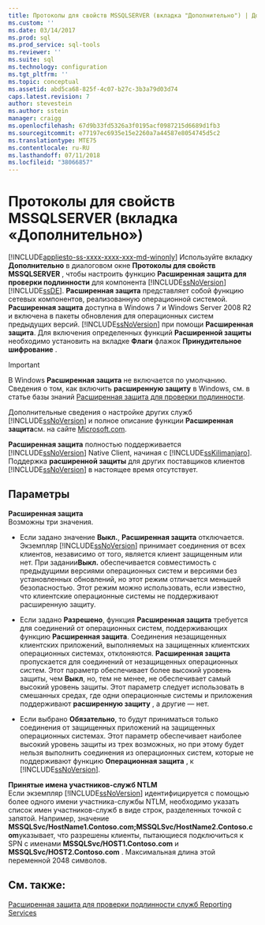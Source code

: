 ```yaml
---
title: Протоколы для свойств MSSQLSERVER (вкладка "Дополнительно") | Документы Майкрософт
ms.custom: ''
ms.date: 03/14/2017
ms.prod: sql
ms.prod_service: sql-tools
ms.reviewer: ''
ms.suite: sql
ms.technology: configuration
ms.tgt_pltfrm: ''
ms.topic: conceptual
ms.assetid: abd5ca68-825f-4c07-b27c-3b3a79d03d74
caps.latest.revision: 7
author: stevestein
ms.author: sstein
manager: craigg
ms.openlocfilehash: 67d9b33fd5326a3f0195acf0987215d6689d1fb3
ms.sourcegitcommit: e77197ec6935e15e2260a7a44587e8054745d5c2
ms.translationtype: MTE75
ms.contentlocale: ru-RU
ms.lasthandoff: 07/11/2018
ms.locfileid: "38066857"
---
```

# <a name="protocols-for-mssqlserver-properties-advanced-tab"></a>Протоколы для свойств MSSQLSERVER (вкладка «Дополнительно»)
[!INCLUDE[appliesto-ss-xxxx-xxxx-xxx-md-winonly](../../includes/appliesto-ss-xxxx-xxxx-xxx-md-winonly.md)]
  Используйте вкладку **Дополнительно** в диалоговом окне **Протоколы для свойств MSSQLSERVER** , чтобы настроить функцию **Расширенная защита для проверки подлинности** для компонента [!INCLUDE[ssNoVersion](../../includes/ssnoversion-md.md)] [!INCLUDE[ssDE](../../includes/ssde-md.md)]. **Расширенная защита** представляет собой функцию сетевых компонентов, реализованную операционной системой. **Расширенная защита** доступна в Windows 7 и Windows Server 2008 R2 и включена в пакеты обновления для операционных систем предыдущих версий. [!INCLUDE[ssNoVersion](../../includes/ssnoversion-md.md)] при помощи **Расширенная защита**. Для включения определенных функций **Расширенной защиты** необходимо установить на вкладке **Флаги** флажок **Принудительное шифрование** .  
  
> [!IMPORTANT]  
>  В Windows **Расширенная защита** не включается по умолчанию. Сведения о том, как включить **расширенную защиту** в Windows, см. в статье базы знаний [Расширенная защита для проверки подлинности](http://go.microsoft.com/fwlink/?LinkId=178431).  
  
 Дополнительные сведения о настройке других служб [!INCLUDE[ssNoVersion](../../includes/ssnoversion-md.md)] и полное описание функции **Расширенная защита**см. на сайте [Microsoft.com](http://go.microsoft.com/fwlink/?LinkId=177752).  
  
 **Расширенная защита** полностью поддерживается [!INCLUDE[ssNoVersion](../../includes/ssnoversion-md.md)] Native Client, начиная с [!INCLUDE[ssKilimanjaro](../../includes/sskilimanjaro-md.md)]. Поддержка **расширенной защиты** для других поставщиков клиентов [!INCLUDE[ssNoVersion](../../includes/ssnoversion-md.md)] в настоящее время отсутствует.  
  
## <a name="options"></a>Параметры  
 **Расширенная защита**  
 Возможны три значения.  
  
-   Если задано значение **Выкл.**, **Расширенная защита** отключается. Экземпляр [!INCLUDE[ssNoVersion](../../includes/ssnoversion-md.md)] принимает соединения от всех клиентов, независимо от того, является клиент защищенным или нет. При задании**Выкл.** обеспечивается совместимость с предыдущими версиями операционных систем и версиями без установленных обновлений, но этот режим отличается меньшей безопасностью. Этот режим можно использовать, если известно, что клиентские операционные системы не поддерживают расширенную защиту.  
  
-   Если задано **Разрешено**, функция **Расширенная защита** требуется для соединений от операционных систем, поддерживающих функцию **Расширенная защита**. Соединения незащищенных клиентских приложений, выполняемых на защищенных клиентских операционных системах, отклоняются. **Расширенная защита** пропускается для соединений от незащищенных операционных систем. Этот параметр обеспечивает более высокий уровень защиты, чем **Выкл**, но, тем не менее, не обеспечивает самый высокий уровень защиты. Этот параметр следует использовать в смешанных средах, где одни операционные системы и приложения поддерживают **расширенную защиту** , а другие — нет.  
  
-   Если выбрано **Обязательно**, то будут приниматься только соединения от защищенных приложений на защищенных операционных системах. Этот параметр обеспечивает наиболее высокий уровень защиты из трех возможных, но при этому будет нельзя выполнить соединения из операционных систем, которые не поддерживают функцию **Операционная защита** , к [!INCLUDE[ssNoVersion](../../includes/ssnoversion-md.md)].  
  
 **Принятые имена участников-служб NTLM**  
 Если экземпляр [!INCLUDE[ssNoVersion](../../includes/ssnoversion-md.md)] идентифицируется с помощью более одного имени участника-службы NTLM, необходимо указать список имен участников-служб в виде строк, разделенных точкой с запятой. Например, значение **MSSQLSvc/HostName1.Contoso.com;MSSQLSvc/HostName2.Contoso.com**указывает, что разрешены клиенты, пытающиеся подключиться к SPN с именами **MSSQLSvc/HOST1.Contoso.com** и **MSSQLSvc/HOST2.Contoso.com** . Максимальная длина этой переменной 2048 символов.  
  
## <a name="see-also"></a>См. также:  
 [Расширенная защита для проверки подлинности служб Reporting Services](../../reporting-services/security/extended-protection-for-authentication-with-reporting-services.md)  
  
  

